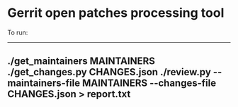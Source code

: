# Gerrit open patches processing tool

To run:

---
./get_maintainers MAINTAINERS
./get_changes.py CHANGES.json
./review.py --maintainers-file MAINTAINERS --changes-file CHANGES.json > report.txt
---
